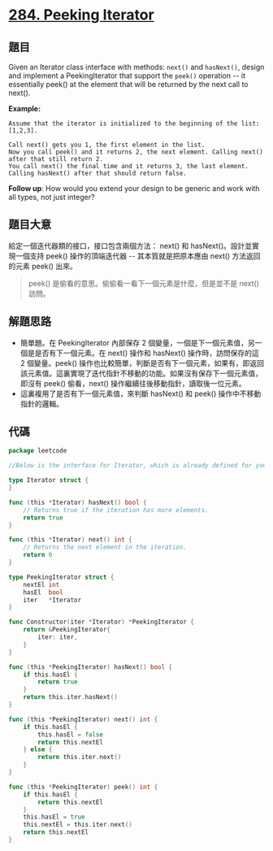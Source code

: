 # [284. Peeking Iterator](https://leetcode.com/problems/peeking-iterator/)

## 題目

Given an Iterator class interface with methods: `next()` and `hasNext()`, design and implement a PeekingIterator that support the `peek()` operation -- it essentially peek() at the element that will be returned by the next call to next().

**Example:**

```
Assume that the iterator is initialized to the beginning of the list: [1,2,3].

Call next() gets you 1, the first element in the list.
Now you call peek() and it returns 2, the next element. Calling next() after that still return 2. 
You call next() the final time and it returns 3, the last element. 
Calling hasNext() after that should return false.
```

**Follow up**: How would you extend your design to be generic and work with all types, not just integer?

## 題目大意

給定一個迭代器類的接口，接口包含兩個方法： next() 和 hasNext()。設計並實現一個支持 peek() 操作的頂端迭代器 -- 其本質就是把原本應由 next() 方法返回的元素 peek() 出來。

> peek() 是偷看的意思。偷偷看一看下一個元素是什麼，但是並不是 next() 訪問。

## 解題思路

- 簡單題。在 PeekingIterator 內部保存 2 個變量，一個是下一個元素值，另一個是是否有下一個元素。在 next() 操作和 hasNext() 操作時，訪問保存的這 2 個變量。peek() 操作也比較簡單，判斷是否有下一個元素，如果有，即返回該元素值。這裏實現了迭代指針不移動的功能。如果沒有保存下一個元素值，即沒有 peek() 偷看，next() 操作繼續往後移動指針，讀取後一位元素。
- 這裏複用了是否有下一個元素值，來判斷 hasNext() 和 peek() 操作中不移動指針的邏輯。

## 代碼

```go
package leetcode

//Below is the interface for Iterator, which is already defined for you.

type Iterator struct {
}

func (this *Iterator) hasNext() bool {
	// Returns true if the iteration has more elements.
	return true
}

func (this *Iterator) next() int {
	// Returns the next element in the iteration.
	return 0
}

type PeekingIterator struct {
	nextEl int
	hasEl  bool
	iter   *Iterator
}

func Constructor(iter *Iterator) *PeekingIterator {
	return &PeekingIterator{
		iter: iter,
	}
}

func (this *PeekingIterator) hasNext() bool {
	if this.hasEl {
		return true
	}
	return this.iter.hasNext()
}

func (this *PeekingIterator) next() int {
	if this.hasEl {
		this.hasEl = false
		return this.nextEl
	} else {
		return this.iter.next()
	}
}

func (this *PeekingIterator) peek() int {
	if this.hasEl {
		return this.nextEl
	}
	this.hasEl = true
	this.nextEl = this.iter.next()
	return this.nextEl
}
```